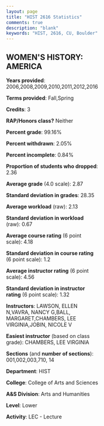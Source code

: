 ```yaml
---
layout: page
title: "HIST 2616 Statistics"
comments: true
description: "blank"
keywords: "HIST, 2616, CU, Boulder"
--- 
```

<head>
<script src="https://ajax.googleapis.com/ajax/libs/jquery/2.1.3/jquery.min.js"></script>
<script src="https://dl.dropboxusercontent.com/s/pc42nxpaw1ea4o9/highcharts.js?dl=0"></script>
<!-- <script src="../assets/js/highcharts.js"></script> -->
<style type="text/css">@font-face {
	font-family: "Bebas Neue";
	src: url(https://www.filehosting.org/file/details/544349/BebasNeue%20Regular.otf) format("opentype");
	}
	h1.Bebas { 
		font-family: "Bebas Neue", Verdana, Tahoma;
	}
</style>
</head>
<body>
	<div id="container" style="float: right; width: 45%; height: 88%; margin-left: 2.5%; margin-right: 2.5%;"></div>
	<script language="JavaScript">
		$(document).ready(function() {
		var chart = {type: 'column'};
		var title = {text: 'Grade Distribution'};
		var xAxis = {categories: ['A','B','C','D','F'],crosshair: true};
		var yAxis = {min: 0,title: {text: 'Percentage'}};
		var tooltip = {headerFormat: '<center><b><span style="font-size:20px">{point.key}</span></b></center>',
		               pointFormat: '<td style="padding:0"><b>{point.y:.1f}%</b></td>',
		               footerFormat: '</table>',shared: true,useHTML: true};
		var plotOptions = {column: {pointPadding: 0.0,borderWidth: 0}};  
		var credits = {enabled: false};var series= [{name: 'Percent',data: [20.69,51.44,22.41,3.16,2.3,]}];
		var json = {};
		json.chart = chart;
		json.title = title;
		json.tooltip = tooltip;
		json.xAxis = xAxis;
		json.yAxis = yAxis;  
		json.series = series;
		json.plotOptions = plotOptions;  
		json.credits = credits;
		$('#container').highcharts(json);
	});
	</script>
</body>
			   
## WOMEN'S HISTORY: AMERICA

**Years provided**: 2006,2008,2009,2010,2011,2012,2016

**Terms provided**: Fall,Spring

**Credits**: 3

**RAP/Honors class?** Neither

**Percent grade**: 99.16%

**Percent withdrawn**: 2.05%

**Percent incomplete**: 0.84%

**Proportion of students who dropped**: 2.36

**Average grade** (4.0 scale): 2.87

**Standard deviation in grades**: 28.35

**Average workload** (raw): 2.13

**Standard deviation in workload** (raw): 0.67

**Average course rating** (6 point scale): 4.18

**Standard deviation in course rating** (6 point scale): 1.2

**Average instructor rating** (6 point scale): 4.56

**Standard deviation in instructor rating** (6 point scale): 1.32

**Instructors**: LAWSON, ELLEN N,VAVRA, NANCY G,BALL, MARGARET,CHAMBERS, LEE VIRGINIA,JOBIN, NICOLE V

**Easiest instructor** (based on class grade): CHAMBERS, LEE VIRGINIA

**Sections** (and **number of sections**): 001,002,003,710, 14

**Department**: HIST

**College**: College of Arts and Sciences

**A&S Division**: Arts and Humanities

**Level**: Lower

**Activity**: LEC - Lecture